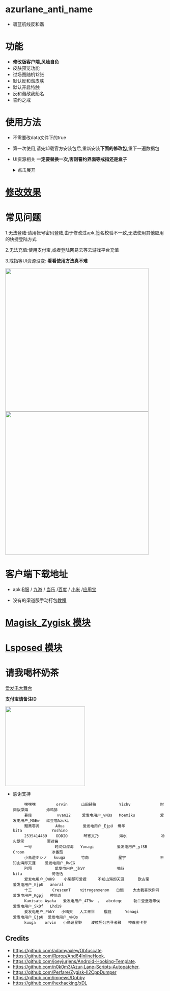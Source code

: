 # azurlane_anti_name
* 碧蓝航线反和谐
# 功能
* **修改版客户端,风险自负**
* 皮肤预览功能
* 过场图随机12张
* 默认反和谐皮肤
* 默认开启特触
* 反和谐敌我船名
* 誓约之戒


# 使用方法

* 不需要改data文件下的true

* 第一次使用,请先卸载官方安装包后,重新安装**下面的修改包**,重下一遍数据包

* UI资源相关
  **一定要替换一次,否则誓约界面等戒指还是盒子** 
  <details>
  <summary>点击展开</summary>
    此Release自动更新过场图
    
    如果更新了请再次下载替换: [下载地址](https://github.com/liusj5257/AzurLaneAssetBundles/releases/tag/AssetBundles)
  </details>

  

# [修改效果](https://www.bilibili.com/video/BV1iN411K7tt)



# 常见问题
1.无法登陆:请用帐号密码登陆,由于修改过apk,签名校验不一致,无法使用其他应用的快捷登陆方式

2.无法充值:使用支付宝,或者登陆网易云等云游戏平台充值

3.戒指等UI资源没变: **看看使用方法真不难**

 <img src="https://user-images.githubusercontent.com/87109954/235017166-13c2b60e-c9be-4b95-aada-1094e9e39a0b.jpg" width="450">
 
 <img src="https://user-images.githubusercontent.com/87109954/235016127-e3dbb274-1bea-4596-8193-7d4a79845f6c.jpg" width="450">
 
 # 客户端下载地址
  
* apk:[B服](https://github.com/liusj5257/azurlane_anti_name/releases/tag/BILIBILI) / [九游](https://github.com/liusj5257/azurlane_anti_name/releases/tag/JiuYou) / [当乐](https://github.com/liusj5257/azurlane_anti_name/releases/tag/DangLe) /[百度](https://github.com/liusj5257/azurlane_anti_name/releases/tag/BaiDu) / [小米](https://github.com/liusj5257/azurlane_anti_name/releases/tag/XiaoMi) /[应用宝](https://github.com/liusj5257/azurlane_anti_name/releases/tag/YingYongBao)

* 没有的渠道服手动打包[教程](https://github.com/liusj5257/azurlane_anti_name/blob/master/MT.md)

# [Magisk_Zygisk 模块](https://github.com/liusj5257/azurlane_anti_name/blob/master/Zygisk.md)

# [Lsposed 模块](https://github.com/liusj5257/azurlane_anti_name/releases/tag/Xposed)

# 请我喝杯奶茶

[爱发电大舞台](https://afdian.net/a/azurlane_anti_name)

**支付宝请备注ID**

 <img src="https://github.com/liusj5257/azurlane_anti_name/assets/87109954/7a8d312f-b7a0-48dc-b8ec-7f897828bc94" width="250">

* 感谢支持
      
           嘿嘿嘿         orvin      山田赫敏          Yichv             时间似深海        炸鸡排          
           慕缘           vvan22     爱发电用户_vNQs   Moemiku           爱发电用户_M5Ew   红豆喵Azuki
           黯黑零尧       AHua        爱发电用户_EjpU  毋华               kita             Yoshino
           2535414439    DDDIO       琴寄文乃         海水               冷火飘零          栗荷酱
           一号          时间似深海   Yonagi          爱发电用户_yfSB     Croon            冰番茄
           小鳥遊ホシノ   kuuga       竹南             星宇               不知山海即天涯    爱发电用户_RwEG
           阿翔          爱发电用户_jkVY              喵叔               kita             何恬恬
           爱发电用户_DWH9    小柴郡可爱捏     不知山海即天涯      欧古栗         爱发电用户_EjpU   anoral
           十三         CrescenT    nitrogenxenon   白魍    太太我喜欢你呀      爱发电用户_Kgpj   神惊奇
           Kamisato Ayaka   爱发电用户_4T9w  ，  abcdeqc     勃兰登堡选帝侯     爱发电用户_SkDf   Lhd19
           爱发电用户_PbkY   小晴天   人工来世    樱庭      Yonagi               爱发电用户_EjpU  爱发电用户_vNQs
           kuuga    orvin   小鳥遊星野    波兹坦公告寻者融   神尊密卡登   




## Credits
* https://github.com/adamyaxley/Obfuscate.
* https://github.com/Rprop/And64InlineHook.
* https://github.com/joeyjurjens/Android-Hooking-Template.
* https://github.com/n0k0m3/Azur-Lane-Scripts-Autopatcher.
* https://github.com/Perfare/Zygisk-Il2CppDumper
* https://github.com/jmpews/Dobby
* https://github.com/hexhacking/xDL


